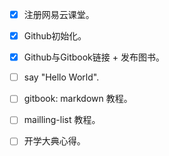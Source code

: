 
  
- [x] 注册网易云课堂。  

- [x] Github初始化。  

- [x] Github与Gitbook链接 + 发布图书。 

- [ ] say "Hello World".  

- [ ] gitbook: markdown 教程。

- [ ] mailling-list 教程。

- [ ] 开学大典心得。  
